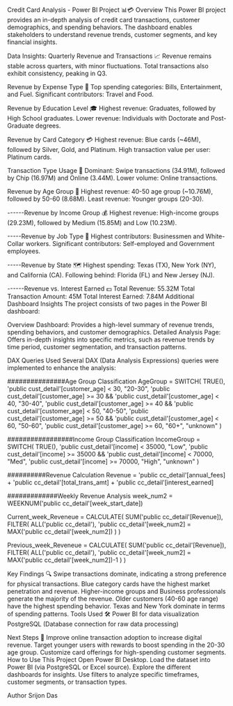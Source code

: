 Credit Card Analysis - Power BI Project 📊💳
Overview
This Power BI project provides an in-depth analysis of credit card transactions, customer demographics, and spending behaviors. The dashboard enables stakeholders to understand revenue trends, customer segments, and key financial insights.

Data Insights:
Quarterly Revenue and Transactions 📈
Revenue remains stable across quarters, with minor fluctuations.
Total transactions also exhibit consistency, peaking in Q3.

Revenue by Expense Type 💸
Top spending categories: Bills, Entertainment, and Fuel.
Significant contributors: Travel and Food.

Revenue by Education Level 🎓
Highest revenue: Graduates, followed by High School graduates.
Lower revenue: Individuals with Doctorate and Post-Graduate degrees.

Revenue by Card Category 💳
Highest revenue: Blue cards (~46M), followed by Silver, Gold, and Platinum.
High transaction value per user: Platinum cards.

Transaction Type Usage 🏦
Dominant: Swipe transactions (34.91M), followed by Chip (16.97M) and Online (3.44M).
Lower volume: Online transactions.

Revenue by Age Group 👥
Highest revenue: 40-50 age group (~10.76M), followed by 50-60 (8.68M).
Least revenue: Younger groups (20-30).

------Revenue by Income Group 💰
Highest revenue: High-income groups (29.23M), followed by Medium (15.85M) and Low (10.23M).

-----Revenue by Job Type 💼
Highest contributors: Businessmen and White-Collar workers.
Significant contributors: Self-employed and Government employees.

-----Revenue by State 🗺️
Highest spending: Texas (TX), New York (NY), and California (CA).
Following behind: Florida (FL) and New Jersey (NJ).

------Revenue vs. Interest Earned 💵
Total Revenue: 55.32M
Total Transaction Amount: 45M
Total Interest Earned: 7.84M
Additional Dashboard Insights
The project consists of two pages in the Power BI dashboard:

Overview Dashboard: Provides a high-level summary of revenue trends, spending behaviors, and customer demographics.
Detailed Analysis Page: Offers in-depth insights into specific metrics, such as revenue trends by time period, customer segmentation, and transaction patterns.



DAX Queries Used
Several DAX (Data Analysis Expressions) queries were implemented to enhance the analysis:

###############Age Group Classification
AgeGroup = SWITCH( TRUE(), 
    'public cust_detail'[customer_age] < 30, "20-30", 
    'public cust_detail'[customer_age] >= 30 && 'public cust_detail'[customer_age] < 40, "30-40", 
    'public cust_detail'[customer_age] >= 40 && 'public cust_detail'[customer_age] < 50, "40-50", 
    'public cust_detail'[customer_age] >= 50 && 'public cust_detail'[customer_age] < 60, "50-60", 
    'public cust_detail'[customer_age] >= 60, "60+", 
    "unknown" )

    
#################Income Group Classification
IncomeGroup = SWITCH( TRUE(), 
    'public cust_detail'[income] < 35000, "Low", 
    'public cust_detail'[income] >= 35000 && 'public cust_detail'[income] < 70000, "Med", 
    'public cust_detail'[income] >= 70000, "High", 
    "unknown" )

    
##########Revenue Calculation
Revenue = 'public cc_detail'[annual_fees] + 
          'public cc_detail'[total_trans_amt] + 
          'public cc_detail'[interest_earned]

          
#############Weekly Revenue Analysis
week_num2 = WEEKNUM('public cc_detail'[week_start_date])

Current_week_Reveneue = CALCULATE( 
    SUM('public cc_detail'[Revenue]), 
    FILTER( ALL('public cc_detail'), 
        'public cc_detail'[week_num2] = MAX('public cc_detail'[week_num2]) 
    )
)

Previous_week_Reveneue = CALCULATE( 
    SUM('public cc_detail'[Revenue]), 
    FILTER( ALL('public cc_detail'), 
        'public cc_detail'[week_num2] = MAX('public cc_detail'[week_num2])-1 
    )
)


Key Findings 🔍
Swipe transactions dominate, indicating a strong preference for physical transactions.
Blue category cards have the highest market penetration and revenue.
Higher-income groups and Business professionals generate the majority of the revenue.
Older customers (40-60 age range) have the highest spending behavior.
Texas and New York dominate in terms of spending patterns.
Tools Used 🛠️
Power BI for data visualization
PostgreSQL (Database connection for raw data processing)




Next Steps 🚀
Improve online transaction adoption to increase digital revenue.
Target younger users with rewards to boost spending in the 20-30 age group.
Customize card offerings for high-spending customer segments.
How to Use This Project
Open Power BI Desktop.
Load the dataset into Power BI (via PostgreSQL or Excel source).
Explore the different dashboards for insights.
Use filters to analyze specific timeframes, customer segments, or transaction types.


Author
Srijon Das

